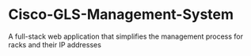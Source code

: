 # Cisco-GLS-Management-System
 A full-stack web application that simplifies the management process for racks and their IP addresses
